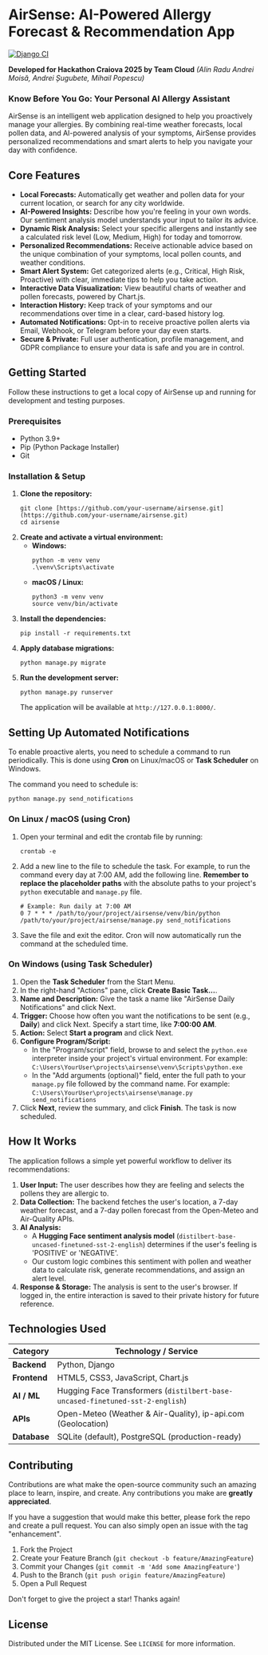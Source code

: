 # AirSense: AI-Powered Allergy Forecast & Recommendation App

[![Django CI](https://github.com/mihail-pop/airsense/actions/workflows/django.yml/badge.svg)](https://github.com/mihail-pop/airsense/actions/workflows/django.yml)

**Developed for Hackathon Craiova 2025 by Team Cloud**
*(Alin Radu Andrei Moisă, Andrei Șugubete, Mihail Popescu)*

### **Know Before You Go: Your Personal AI Allergy Assistant**

AirSense is an intelligent web application designed to help you proactively manage your allergies. By combining real-time weather forecasts, local pollen data, and AI-powered analysis of your symptoms, AirSense provides personalized recommendations and smart alerts to help you navigate your day with confidence.

## Core Features

* **Local Forecasts:** Automatically get weather and pollen data for your current location, or search for any city worldwide.
* **AI-Powered Insights:** Describe how you're feeling in your own words. Our sentiment analysis model understands your input to tailor its advice.
* **Dynamic Risk Analysis:** Select your specific allergens and instantly see a calculated risk level (Low, Medium, High) for today and tomorrow.
* **Personalized Recommendations:** Receive actionable advice based on the unique combination of your symptoms, local pollen counts, and weather conditions.
* **Smart Alert System:** Get categorized alerts (e.g., Critical, High Risk, Proactive) with clear, immediate tips to help you take action.
* **Interactive Data Visualization:** View beautiful charts of weather and pollen forecasts, powered by Chart.js.
* **Interaction History:** Keep track of your symptoms and our recommendations over time in a clear, card-based history log.
* **Automated Notifications:** Opt-in to receive proactive pollen alerts via Email, Webhook, or Telegram before your day even starts.
* **Secure & Private:** Full user authentication, profile management, and GDPR compliance to ensure your data is safe and you are in control.

##  Getting Started

Follow these instructions to get a local copy of AirSense up and running for development and testing purposes.

### **Prerequisites**

* Python 3.9+
* Pip (Python Package Installer)
* Git

### **Installation & Setup**

1.  **Clone the repository:**
    ```
    git clone [https://github.com/your-username/airsense.git](https://github.com/your-username/airsense.git)
    cd airsense
    ```
2.  **Create and activate a virtual environment:**
    * **Windows:**
        ```
        python -m venv venv
        .\venv\Scripts\activate
        ```
    * **macOS / Linux:**
        ```
        python3 -m venv venv
        source venv/bin/activate
        ```
3.  **Install the dependencies:**
    ```
    pip install -r requirements.txt
    ```
4.  **Apply database migrations:**
    ```
    python manage.py migrate
    ```
5.  **Run the development server:**
    ```
    python manage.py runserver
    ```
    The application will be available at `http://127.0.0.1:8000/`.

##  Setting Up Automated Notifications

To enable proactive alerts, you need to schedule a command to run periodically. This is done using **Cron** on Linux/macOS or **Task Scheduler** on Windows.

The command you need to schedule is:
```
python manage.py send_notifications
```

### **On Linux / macOS (using Cron)**

1.  Open your terminal and edit the crontab file by running:
    ```
    crontab -e
    ```
2.  Add a new line to the file to schedule the task. For example, to run the command every day at 7:00 AM, add the following line. **Remember to replace the placeholder paths** with the absolute paths to your project's `python` executable and `manage.py` file.

    ```
    # Example: Run daily at 7:00 AM
    0 7 * * * /path/to/your/project/airsense/venv/bin/python /path/to/your/project/airsense/manage.py send_notifications
    ```
3.  Save the file and exit the editor. Cron will now automatically run the command at the scheduled time.

### **On Windows (using Task Scheduler)**

1.  Open the **Task Scheduler** from the Start Menu.
2.  In the right-hand "Actions" pane, click **Create Basic Task...**.
3.  **Name and Description:** Give the task a name like "AirSense Daily Notifications" and click Next.
4.  **Trigger:** Choose how often you want the notifications to be sent (e.g., **Daily**) and click Next. Specify a start time, like **7:00:00 AM**.
5.  **Action:** Select **Start a program** and click Next.
6.  **Configure Program/Script:**
    * In the "Program/script" field, browse to and select the `python.exe` interpreter inside your project's virtual environment. For example: `C:\Users\YourUser\projects\airsense\venv\Scripts\python.exe`
    * In the "Add arguments (optional)" field, enter the full path to your `manage.py` file followed by the command name. For example: `C:\Users\YourUser\projects\airsense\manage.py send_notifications`
7.  Click **Next**, review the summary, and click **Finish**. The task is now scheduled.

##  How It Works

The application follows a simple yet powerful workflow to deliver its recommendations:

1.  **User Input:** The user describes how they are feeling and selects the pollens they are allergic to.
2.  **Data Collection:** The backend fetches the user's location, a 7-day weather forecast, and a 7-day pollen forecast from the Open-Meteo and Air-Quality APIs.
3.  **AI Analysis:**
    * A **Hugging Face sentiment analysis model** (`distilbert-base-uncased-finetuned-sst-2-english`) determines if the user's feeling is 'POSITIVE' or 'NEGATIVE'.
    * Our custom logic combines this sentiment with pollen and weather data to calculate risk, generate recommendations, and assign an alert level.
4.  **Response & Storage:** The analysis is sent to the user's browser. If logged in, the entire interaction is saved to their private history for future reference.

##  Technologies Used

| Category   | Technology / Service                                                                                      |
| ---------- | --------------------------------------------------------------------------------------------------------- |
| **Backend** | Python, Django                                                                                            |
| **Frontend** | HTML5, CSS3, JavaScript, Chart.js                                                                         |
| **AI / ML** | Hugging Face Transformers (`distilbert-base-uncased-finetuned-sst-2-english`)                               |
| **APIs** | Open-Meteo (Weather & Air-Quality), ip-api.com (Geolocation)                                              |
| **Database** | SQLite (default), PostgreSQL (production-ready)                                                           |

##  Contributing

Contributions are what make the open-source community such an amazing place to learn, inspire, and create. Any contributions you make are **greatly appreciated**.

If you have a suggestion that would make this better, please fork the repo and create a pull request. You can also simply open an issue with the tag "enhancement".

1.  Fork the Project
2.  Create your Feature Branch (`git checkout -b feature/AmazingFeature`)
3.  Commit your Changes (`git commit -m 'Add some AmazingFeature'`)
4.  Push to the Branch (`git push origin feature/AmazingFeature`)
5.  Open a Pull Request

Don't forget to give the project a star! Thanks again!

## License

Distributed under the MIT License. See `LICENSE` for more information.

